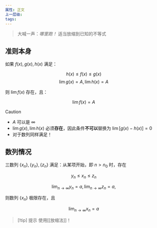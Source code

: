 ```yaml
---
属性: 正文
上一层级:
tags:
---
```


> 大喊一声：*哪里跑！*
> 适当放缩到已知的不等式

## 准则本身

如果 $f(x), g(x), h(x)$ 满足：

$$h(x) \le f(x) \le g(x) $$ $$\lim g(x) = A, \lim h(x) = A$$

则 $\lim f(x)$ 存在，且：

$$\lim f(x) = A$$

>[!caution]
> -  $A$ 可以是 $\infty$
> - $\lim g(x),\lim h(x)$ 必须**存在**，因此条件**不可以**替换为 $\lim [g(x)-h(x)] = 0$
> - 对于数列同样满足！

## 数列情况

三数列 $\{ x_n \},\{ y_n \},\{ z_n \}$ 满足：从某项开始，即 $n > n_0$ 时，存在

$$ y_n \le x_n \le z_n $$

$$ \lim_{n \to \infty} y_n = a, \lim_{n \to \infty} z_n = a,  $$

则数列 $\{ x_n \}$ 极限存在，且

$$\lim_{n \to \infty} x_n = a$$

> [!tip] 提示 
> 使用[[放缩法]]！
